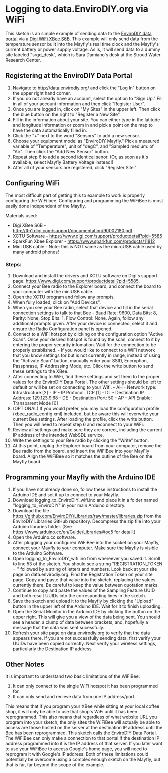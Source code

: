 # Logging to data.EnviroDIY.org via WiFi

This sketch is an simple example of sending data to the [EnviroDIY data portal](http://data.envirodiy.org/) via a [Digi WiFi XBee S6B](https://www.digi.com/support/productdetail?pid=5585).  This example will only send data from the temperature sensor built into the Mayfly's real time clock and the Mayfly's current battery or power supply voltage.  As is, it will send data to a dummy site labeled "srgd_desk", which is Sara Damiano's desk at the Stroud Water Research Center.

## Registering at the EnviroDIY Data Portal

  1. Navigate to http://data.envirodiy.org/ and click the "Log In" button on the upper right hand corner.
  2. If you do not already have an account, select the option to "Sign Up."  Fill in all of your account information and then click "Register User".
  3. Once you are logged in, click on "My Sites" in the upper left.  Then click the blue button on the right to "Register a New Site".
  4. Fill in the information about your site.  You can either type in the latitude and longitude information or zoom in and pick a point on the map to have the data automatically filled in.
  5. Click the "+" next to the word "Sensors" to add a new sensor.
  6. Choose your equipment model as "EnviroDIY Mayfly."  Pick a measured variable of "Temperature", unit of "degC", and "Sampled medium: of "Air". Then click the "Add New Sensor" button.
  7. Repeat step 6 to add a second identical senor.  (Or, as soon as it's available, select Mayfly Battery Voltage instead!)
  8. After all of your sensors are registered, click "Register Site."

## Configuring WiFi
The most difficult part of getting this to example to work is properly configuring the WiFi bee.  Configuring and programming the WiFiBee is most easily done independent of the Mayfly.

Materials used:

  - Digi XBee S6B - http://ftp1.digi.com/support/documentation/90002180.pdf
  - XCTU Software - https://www.digi.com/support/productdetail?pid=5585
  - SparkFun Xbee Explorer - https://www.sparkfun.com/products/11812
  - Mini USB cable - Note: this is NOT same as the microUSB cable used by many android phones!

### Steps:
  1. Download and install the drivers and XCTU software on Digi's support page: https://www.digi.com/support/productdetail?pid=5585.
  2. Connect your Bee radio to the Explorer board, and connect the board to your computer with the miniUSB cable.
  3. Open the XCTU program and follow any prompts.
  4. When fully loaded, click on "Add Devices".
  5. When you see your Bee radio, select that device and fill in the serial connection settings to talk to that Bee - Baud Rate: 9600, Data Bits: 8, Parity: None, Stop Bits: 1, Flow Control: None. Again, follow any additional prompts given.  After your device is connected, select it and ensure the Radio Configuration panel is opened.
  6. Connect to a WiFi hotspot by clicking on the configuration option "Active Scan".  Once your desired hotspot is found by the scan, connect to it by entering the proper security infomation.  Wait for the connection to be properly established.
    - If you would like to connect to a WiFi network that you know settings for but is not currently in range, instead of using the "Activate Scan" button, manually enter your SSID, Encryption, Passphrase, IP Addressing Mode, etc.  Click the write button to send these settings to the XBee.
  7. After connecting to WiFi, find these settings and set them to the proper values for the EnviroDIY Data Portal.  The other settings should be left to default or will be set on connecting to your Wifi.
    - AH - Network type: Infrastructure [2]
    - IP - IP Protocol: TCP [1]
    - DL - Destination IP Address: 129.123.9.68
    - DE - Destination Port: 50
    - AP - API Enable: Transparent Mode [0]
  8. (OPTIONAL) If you would prefer, you may load the configuration profile (xbee_radio_config.xml) included, but be aware this will overwrite your current Bee settings.  After loading the profile, click the write button.  Then you will need to repeat step 6 and reconnect to your WiFi.
  9. Review all settings and make sure they are correct, including the current IP address of the intended WebSDL service.
  10. Write the settings to your Bee radio by clicking the "Write" button.
  11. At this point, unplug the Explorer board from your computer, remove the Bee radio from the board, and insert the WiFiBee into your MayFly board.  Align the WiFiBee so it matches the outline of the Bee on the Mayfly board.

## Programming your Mayfly with the Arduino IDE
  1. If you have not already done so, follow these instructions to install the Arduino IDE and set it up to connect to your Mayfly.
  2. Download logging_to_EnviroDIY_wifi.ino and place it in a folder named "logging_to_EnviroDIY" in your main Arduino directory.
  3. Download the file https://github.com/EnviroDIY/Libraries/raw/master/libraries.zip from the EnviroDIY Libraries GitHub repository.  Decompress the zip file into your Arduino libraries folder.  (See https://www.arduino.cc/en/Guide/Libraries#toc5 for detail.)
  4. Open the Arduino.cc software.
  5. After plugging your configured WiFiBee into the socket on your Mayfly, connect your Mayfly to your computer. Make sure the Mayfly is visible to the Arduino Software.
  6. Open logging_to_EnviroDIY_wifi.ino from whereever you saved it.  Scroll to line 53 of the sketch.  You should see a string "REGISTRATION_TOKEN = " followed by a string of letters and numbers.  Look back at your site page on data.envirodiy.org.  Find the Registration Token on your site page.  Copy and paste that value into the sketch, replacing the values currently there.  Be careful to keep the value between quotation marks.
  7.  Continue to copy and paste the values of the Sampling Feature UUID and both result UUIDs into the corresponding lines in the sketch.
  8.  Save the sketch and upload it to the Mayfly by clicking the "Upload" button in the upper left of the Arduino IDE.  Wait for it to finish uploading.
  9. Open the Serial Monitor in the Arduino IDE by clicking the button on the upper right.  This will give you a view of the data being sent.  You should see a header, a clump of data between brackets, and, hopefully a message that the data was sent sucessfully.
  10.  Refresh your site page on data.envirodiy.org to verify that the data appears there.  If you are not successfully sending data, first verify your UUIDs have been copied correctly.  Next verify your wireless settings, particularly the Destination IP address.


## Other Notes
  It is important to understand two basic limitations of the WiFiBee:

  1. It can only connect to the single WiFi hotspot it has been programmed for.  
  2. It can only send and recieve data from one IP address/port.


  This means that if you program your XBee while sitting at your local coffee shop, it will only be able to use that shop's WiFi until it has been reprogrammed.  This also means that regardless of what website URL you program into your sketch, the only sites the WiFiBee will actually be able to access are those hosted on the server at the destination IP address until the Bee has been reprogrammed.  This sketch calls the EnviroDIY Data Portal.  The WiFiBee can only make a connection to that portal if the destination IP address programmed into it is the IP address of that server.  If you later want to use your WiFiBee to access Google's home page, you will need to reprogram it with Google's IP address.  Both of these limitations could potentially be overcome using a complex enough sketch on the Mayfly, but that is far, far beyond the scope of the example.
